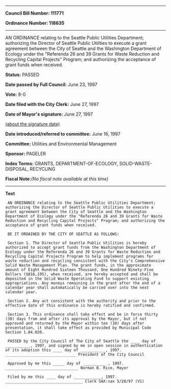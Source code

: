 

********

**Council Bill Number: 111771**
   
**Ordinance Number: 118635**
********

 AN ORDINANCE relating to the Seattle Public Utilities Department; authorizing the Director of Seattle Public Utilities to execute a grant agreement between the City of Seattle and the Washington Department of Ecology under the "Referenda 26 and 39 Grants for Waste Reduction and Recycling Capital Projects" Program; and authorizing the acceptance of grant funds when received.

**Status:** PASSED
   
**Date passed by Full Council:** June 23, 1997
   
**Vote:** 8-0
   
**Date filed with the City Clerk:** June 27, 1997
   
**Date of Mayor's signature:** June 27, 1997
   
[(about the signature date)](/~public/approvaldate.htm)
   
   
   
**Date introduced/referred to committee:** June 16, 1997
   
**Committee:** Utilities and Environmental Management
   
**Sponsor:** PAGELER
   
   
**Index Terms:** GRANTS, DEPARTMENT-OF-ECOLOGY, SOLID-WASTE-DISPOSAL, RECYCLING

**Fiscal Note:**_(No fiscal note available at this time)_

********

**Text**
   
```
 AN ORDINANCE relating to the Seattle Public Utilities Department; authorizing the Director of Seattle Public Utilities to execute a grant agreement between the City of Seattle and the Washington Department of Ecology under the "Referenda 26 and 39 Grants for Waste Reduction and Recycling Capital Projects" Program; and authorizing the acceptance of grant funds when received.

 BE IT ORDAINED BY THE CITY OF SEATTLE AS FOLLOWS:

 Section 1. The Director of Seattle Public Utilities is hereby authorized to accept grant funds from the Washington Department of Ecology under the Referenda 26 and 39 Grants for Waste Reduction and Recycling Capital Projects Program to help implement programs for waste reduction and recycling consistent with the City's Comprehensive Solid Waste Management Plan. The grant funds, in the approximate amount of Eight Hundred Sixteen Thousand, One Hundred Ninety-Five Dollars ($816,195), when received, are hereby accepted and shall be deposited in the Solid Waste Operating Fund to support existing appropriations. Any moneys remaining in the grant after the end of a calendar year shall automatically be carried over into the next calendar year.

 Section 2. Any act consistent with the authority and prior to the effective date of this ordinance is hereby ratified and confirmed.

 Section 3. This ordinance shall take effect and be in force thirty (30) days from and after its approval by the Mayor, but if not approved and returned by the Mayor within ten (10) days after presentation, it shall take effect as provided by Municipal Code Section 1.04.020.

 PASSED by the City Council of The City of Seattle the ____ day of ___________, 1997, and signed by me in open session in authentication of its adoption this ____ day of ___________, 1997. _______________________________ President of the City Council

 Approved by me this _____ day of __________ , 1997. ________________________________ Norman B. Rice, Mayor

 Filed by me this ____ day of ____________, 1997. __________________________________ Clerk SAX:sax 5/28/97 (V1)

```
